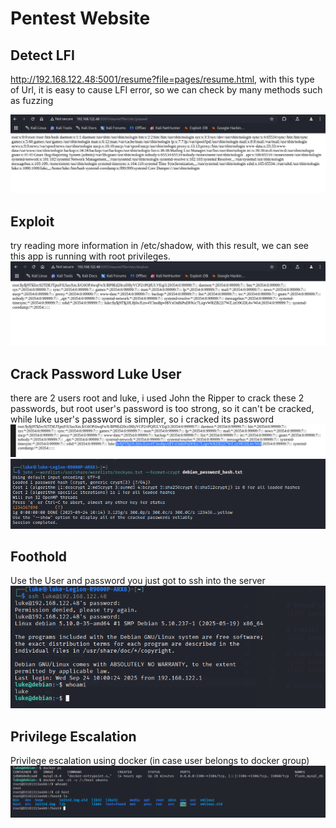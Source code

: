 
# Pentest Website
## Detect LFI 
http://192.168.122.48:5001/resume?file=pages/resume.html, with this type of Url, it is easy to cause LFI error, so we 
can check by many methods such as fuzzing

![alt text](assets/image.png)

## Exploit 
try reading more information in /etc/shadow, with this result, we can see this app is running with root privileges.
![alt text](assets/image-1.png)

## Crack Password Luke User
there are 2 users root and luke, i used John the Ripper to crack these 2 passwords, but root user's password is too strong, so it can't be cracked, while luke user's password is simpler, so i cracked its password
![alt text](assets/image-2.png)
![alt text](assets/image-3.png)

## Foothold
Use the User and password you just got to ssh into the server
![alt text](assets/image-4.png)

## Privilege Escalation
Privilege escalation using docker (in case user belongs to docker group)
![alt text](assets/image-5.png)